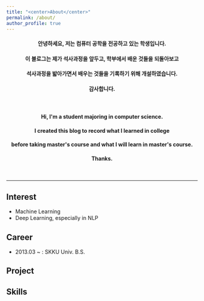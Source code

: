 ```yaml
---
title: "<center>About</center>"
permalink: /about/
author_profile: true
---
```


<!-- <div style="text-align: left"> -->
<!-- <center> <br> -->
#### <center> 안녕하세요, 저는 컴퓨터 공학을 전공하고 있는 학생입니다. </center>
<!-- 먼저 블로그를 방문해주셔서 감사합니다.<br> -->
#### <center> 이 블로그는 제가 석사과정을 앞두고, 학부에서 배운 것들을 되돌아보고</center>
#### <center> 석사과정을 밟아가면서 배우는 것들을 기록하기 위해 개설하였습니다. </center>
#### <center> 감사합니다. </center>
<!-- </center> -->
<!-- </div> -->
<br>

#### <center> Hi, I'm a student majoring in computer science. </center>
#### <center> I created this blog to record what I learned in college </center>
#### <center> before taking master's course and what I will learn in master's course. </center>
#### <center> Thanks. </center>
<br>

----

## Interest
- Machine Learning
- Deep Learning, especially in NLP

## Career
- 2013.03 ~ : SKKU Univ. B.S.

## Project

## Skills

